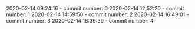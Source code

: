 2020-02-14 09:24:16 - commit number: 0
2020-02-14 12:52:20 - commit number: 1
2020-02-14 14:59:50 - commit number: 2
2020-02-14 16:49:01 - commit number: 3
2020-02-14 18:39:39 - commit number: 4
